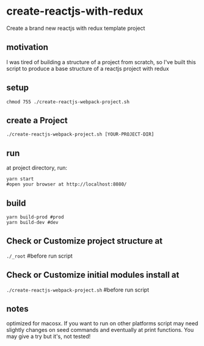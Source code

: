 # create-reactjs-with-redux
Create a brand new reactjs with redux template project 

## motivation
I was tired of building a structure of a project from scratch, so I've built this script to produce a base structure of a reactjs project with redux

## setup

```shell
chmod 755 ./create-reactjs-webpack-project.sh 
```

## create a Project

```shell
./create-reactjs-webpack-project.sh [YOUR-PROJECT-DIR]
```

## run 
at project directory, run:
```shell
yarn start
#open your browser at http://localhost:8080/
```

## build

```shell
yarn build-prod #prod
yarn build-dev #dev
```

## Check or Customize project structure at 
```./_root``` #before run script

## Check or Customize initial modules install at 
```./create-reactjs-webpack-project.sh``` #before run script

## notes
optimized for macosx. If you want to run on other platforms script may need slightly changes on seed commands and eventually at print functions. You may give a try but it's, not tested!
 

